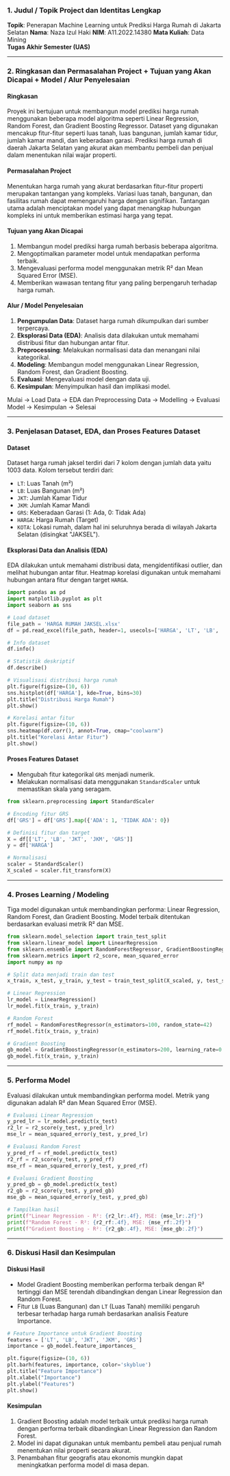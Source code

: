 ### 1. Judul / Topik Project dan Identitas Lengkap


**Topik**: Penerapan Machine Learning untuk Prediksi Harga Rumah di Jakarta Selatan
**Nama**: Naza Izul Haki
**NIM**: A11.2022.14380
**Mata Kuliah**: Data Mining  
**Tugas Akhir Semester (UAS)**  

---

### 2. Ringkasan dan Permasalahan Project + Tujuan yang Akan Dicapai + Model / Alur Penyelesaian

#### Ringkasan
Proyek ini bertujuan untuk membangun model prediksi harga rumah menggunakan beberapa model algoritma seperti Linear Regression, Random Forest, dan Gradient Boosting Regressor. Dataset yang digunakan mencakup fitur-fitur seperti luas tanah, luas bangunan, jumlah kamar tidur, jumlah kamar mandi, dan keberadaan garasi. Prediksi harga rumah di daerah Jakarta Selatan yang akurat akan membantu pembeli dan penjual dalam menentukan nilai wajar properti.

#### Permasalahan Project
Menentukan harga rumah yang akurat berdasarkan fitur-fitur properti merupakan tantangan yang kompleks. Variasi luas tanah, bangunan, dan fasilitas rumah dapat memengaruhi harga dengan signifikan. Tantangan utama adalah menciptakan model yang dapat menangkap hubungan kompleks ini untuk memberikan estimasi harga yang tepat.

#### Tujuan yang Akan Dicapai
1. Membangun model prediksi harga rumah berbasis beberapa algoritma.
2. Mengoptimalkan parameter model untuk mendapatkan performa terbaik.
3. Mengevaluasi performa model menggunakan metrik R² dan Mean Squared Error (MSE).
4. Memberikan wawasan tentang fitur yang paling berpengaruh terhadap harga rumah.

#### Alur / Model Penyelesaian

1. **Pengumpulan Data**: Dataset harga rumah dikumpulkan dari sumber terpercaya.
2. **Eksplorasi Data (EDA)**: Analisis data dilakukan untuk memahami distribusi fitur dan hubungan antar fitur.
3. **Preprocessing**: Melakukan normalisasi data dan menangani nilai kategorikal.
4. **Modeling**: Membangun model menggunakan Linear Regression, Random Forest, dan Gradient Boosting.
5. **Evaluasi**: Mengevaluasi model dengan data uji.
6. **Kesimpulan**: Menyimpulkan hasil dan implikasi model.
   
Mulai -> Load Data -> EDA dan Preprocessing Data -> Modelling -> Evaluasi Model -> Kesimpulan -> Selesai

---

### 3. Penjelasan Dataset, EDA, dan Proses Features Dataset

#### Dataset
Dataset harga rumah jaksel terdiri dari 7 kolom dengan jumlah data yaitu 1003 data. Kolom tersebut terdiri dari:
- `LT`: Luas Tanah (m²)
- `LB`: Luas Bangunan (m²)
- `JKT`: Jumlah Kamar Tidur
- `JKM`: Jumlah Kamar Mandi
- `GRS`: Keberadaan Garasi (1: Ada, 0: Tidak Ada)
- `HARGA`: Harga Rumah (Target)
- `KOTA`: Lokasi rumah, dalam hal ini seluruhnya berada di wilayah Jakarta Selatan (disingkat "JAKSEL").

#### Eksplorasi Data dan Analisis (EDA)
EDA dilakukan untuk memahami distribusi data, mengidentifikasi outlier, dan melihat hubungan antar fitur. Heatmap korelasi digunakan untuk memahami hubungan antara fitur dengan target `HARGA`.

```python
import pandas as pd
import matplotlib.pyplot as plt
import seaborn as sns

# Load dataset
file_path = 'HARGA RUMAH JAKSEL.xlsx'
df = pd.read_excel(file_path, header=1, usecols=['HARGA', 'LT', 'LB', 'JKT', 'JKM', 'GRS'])

# Info dataset
df.info()

# Statistik deskriptif
df.describe()

# Visualisasi distribusi harga rumah
plt.figure(figsize=(10, 6))
sns.histplot(df['HARGA'], kde=True, bins=30)
plt.title("Distribusi Harga Rumah")
plt.show()

# Korelasi antar fitur
plt.figure(figsize=(10, 6))
sns.heatmap(df.corr(), annot=True, cmap="coolwarm")
plt.title("Korelasi Antar Fitur")
plt.show()
```

#### Proses Features Dataset
- Mengubah fitur kategorikal `GRS` menjadi numerik.
- Melakukan normalisasi data menggunakan `StandardScaler` untuk memastikan skala yang seragam.

```python
from sklearn.preprocessing import StandardScaler

# Encoding fitur GRS
df['GRS'] = df['GRS'].map({'ADA': 1, 'TIDAK ADA': 0})

# Definisi fitur dan target
X = df[['LT', 'LB', 'JKT', 'JKM', 'GRS']]
y = df['HARGA']

# Normalisasi
scaler = StandardScaler()
X_scaled = scaler.fit_transform(X)
```

---

### 4. Proses Learning / Modeling

Tiga model digunakan untuk membandingkan performa: Linear Regression, Random Forest, dan Gradient Boosting. Model terbaik ditentukan berdasarkan evaluasi metrik R² dan MSE.

```python
from sklearn.model_selection import train_test_split
from sklearn.linear_model import LinearRegression
from sklearn.ensemble import RandomForestRegressor, GradientBoostingRegressor
from sklearn.metrics import r2_score, mean_squared_error
import numpy as np

# Split data menjadi train dan test
x_train, x_test, y_train, y_test = train_test_split(X_scaled, y, test_size=0.2, random_state=42)

# Linear Regression
lr_model = LinearRegression()
lr_model.fit(x_train, y_train)

# Random Forest
rf_model = RandomForestRegressor(n_estimators=100, random_state=42)
rf_model.fit(x_train, y_train)

# Gradient Boosting
gb_model = GradientBoostingRegressor(n_estimators=200, learning_rate=0.1, max_depth=5, random_state=42)
gb_model.fit(x_train, y_train)
```

---

### 5. Performa Model

Evaluasi dilakukan untuk membandingkan performa model. Metrik yang digunakan adalah R² dan Mean Squared Error (MSE).

```python
# Evaluasi Linear Regression
y_pred_lr = lr_model.predict(x_test)
r2_lr = r2_score(y_test, y_pred_lr)
mse_lr = mean_squared_error(y_test, y_pred_lr)

# Evaluasi Random Forest
y_pred_rf = rf_model.predict(x_test)
r2_rf = r2_score(y_test, y_pred_rf)
mse_rf = mean_squared_error(y_test, y_pred_rf)

# Evaluasi Gradient Boosting
y_pred_gb = gb_model.predict(x_test)
r2_gb = r2_score(y_test, y_pred_gb)
mse_gb = mean_squared_error(y_test, y_pred_gb)

# Tampilkan hasil
print(f"Linear Regression - R²: {r2_lr:.4f}, MSE: {mse_lr:.2f}")
print(f"Random Forest - R²: {r2_rf:.4f}, MSE: {mse_rf:.2f}")
print(f"Gradient Boosting - R²: {r2_gb:.4f}, MSE: {mse_gb:.2f}")
```

---

### 6. Diskusi Hasil dan Kesimpulan

#### Diskusi Hasil
- Model Gradient Boosting memberikan performa terbaik dengan R² tertinggi dan MSE terendah dibandingkan dengan Linear Regression dan Random Forest.
- Fitur `LB` (Luas Bangunan) dan `LT` (Luas Tanah) memiliki pengaruh terbesar terhadap harga rumah berdasarkan analisis Feature Importance.

```python
# Feature Importance untuk Gradient Boosting
features = ['LT', 'LB', 'JKT', 'JKM', 'GRS']
importance = gb_model.feature_importances_

plt.figure(figsize=(10, 6))
plt.barh(features, importance, color='skyblue')
plt.title("Feature Importance")
plt.xlabel("Importance")
plt.ylabel("Features")
plt.show()
```

#### Kesimpulan
1. Gradient Boosting adalah model terbaik untuk prediksi harga rumah dengan performa terbaik dibandingkan Linear Regression dan Random Forest.
2. Model ini dapat digunakan untuk membantu pembeli atau penjual rumah menentukan nilai properti secara akurat.
3. Penambahan fitur geografis atau ekonomis mungkin dapat meningkatkan performa model di masa depan.
